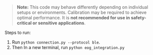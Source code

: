 > **Note:**
> This code may behave differently depending on individual setups or environments. Calibration may be required to achieve optimal performance. It is **not recommended for use in safety-critical or sensitive applications**.


Steps to run:
1. Run `python connection.py --protocol ble`.
2. Then In a new terminal, run `python eog_integration.py`
